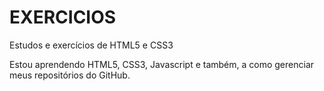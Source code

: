 # EXERCICIOS
 Estudos e exercícios de HTML5 e CSS3

Estou aprendendo HTML5, CSS3, Javascript e também, a como gerenciar meus repositórios do GitHub.